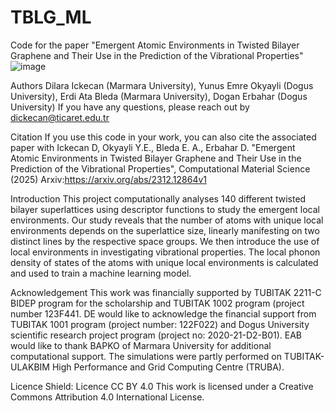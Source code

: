 # TBLG_ML
Code for the paper "Emergent Atomic Environments in Twisted Bilayer Graphene and Their Use in the Prediction of the Vibrational Properties"
![image](https://github.com/user-attachments/assets/0dfb3312-3a85-409f-a32d-e1a6f4b7deb9)

Authors
Dilara Ickecan (Marmara University), Yunus Emre Okyayli (Dogus University), Erdi Ata Bleda (Marmara University), Dogan Erbahar (Dogus University)
If you have any questions, please reach out by dickecan@ticaret.edu.tr

Citation
If you use this code in your work, you can also cite the associated paper with
Ickecan D, Okyayli Y.E., Bleda E. A., Erbahar D. "Emergent Atomic Environments in Twisted Bilayer Graphene and Their Use in the Prediction of the Vibrational Properties", Computational Material Science (2025)
Arxiv:https://arxiv.org/abs/2312.12864v1

Introduction
This project computationally analyses 140 different twisted bilayer superlattices using descriptor functions to study the emergent local environments. Our study reveals that the number of atoms with unique local environments depends on the superlattice size, linearly manifesting on two distinct lines by the respective space groups. We then introduce the use of local environments in investigating vibrational properties. The local phonon density of states of the atoms with unique local environments is calculated and used to train a machine learning model.

Acknowledgement
This work was financially supported by TUBITAK 2211-C BIDEP program for the scholarship and TUBITAK 1002 program (project number 123F441. DE would like to acknowledge the financial support from TUBITAK 1001 program (project number: 122F022) and Dogus University scientific research project program (project no: 2020-21-D2-B01). EAB would like to thank BAPKO of Marmara University for additional computational support. The simulations were partly performed on TUBITAK-ULAKBIM High Performance and Grid Computing Centre (TRUBA).

Licence
Shield: Licence CC BY 4.0
This work is licensed under a Creative Commons Attribution 4.0 International License.
